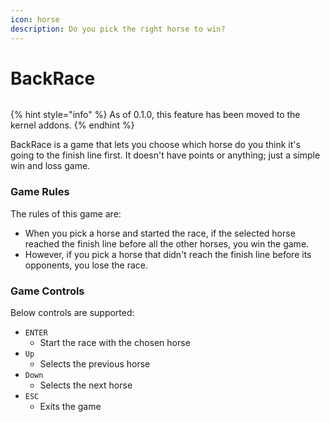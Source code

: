 ```yaml
---
icon: horse
description: Do you pick the right horse to win?
---
```


# BackRace

<figure><img src="https://github.com/Aptivi-Stable-Docs/nks-manual-0.1.0/blob/main/.gitbook/assets/010-backrace.png" alt=""><figcaption></figcaption></figure>

{% hint style="info" %}
As of 0.1.0, this feature has been moved to the kernel addons.
{% endhint %}

BackRace is a game that lets you choose which horse do you think it's going to the finish line first. It doesn't have points or anything; just a simple win and loss game.

### Game Rules

The rules of this game are:

* When you pick a horse and started the race, if the selected horse reached the finish line before all the other horses, you win the game.
* However, if you pick a horse that didn't reach the finish line before its opponents, you lose the race.

### Game Controls

Below controls are supported:

* `ENTER`
  * Start the race with the chosen horse
* `Up`
  * Selects the previous horse
* `Down`
  * Selects the next horse
* `ESC`
  * Exits the game
